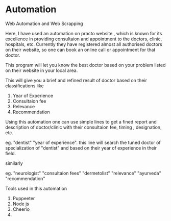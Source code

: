 # Automation
Web Automation and Web Scrapping

Here, I have used an automation on practo website , which is known for its excellence in providing
consultaion and appointment to the doctors, clinic, hospitals, etc.
Currently they have registered almost all authorised doctors on their website, so one can book an online
call or appointment for that doctor.

This program will let you know the best doctor based on your problem listed on their website in your local
area.

This will give you a brief and refined result of doctor based on their classifications like
1. Year of Experience 
2. Consultaion fee
3. Relevance
4. Recommendation

Using this automation one can use simple lines to get a fined report and description of doctor/clinic with their
consultaion fee, timing , designation, etc.

eg. "dentist" "year of experience".
this line will search the tuned doctor of specialization of "dentist" and based on their year of experience in 
their field.

similarly 

eg. "neurologist" "consultaion fees"
    "dermetolist" "relevance"
    "ayurveda" "recommendation"


Tools used in this automation
1. Puppeeter
2. Node js
3. Cheerio
4. 
